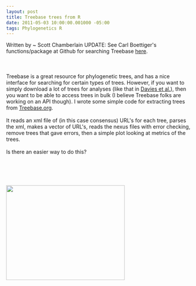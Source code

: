 ```yaml
--- 
layout: post
title: Treebase trees from R
date: 2011-05-03 10:00:00.001000 -05:00
tags: Phylogenetics R
---
```


Written by ~ Scott Chamberlain
UPDATE: See Carl Boettiger's functions/package at Github for searching Treebase <a href="https://github.com/ropensci/treeBASE">here</a>.<br /><br /><br /><br />Treebase is a great resource for phylogenetic trees, and has a nice interface for searching for certain types of trees. However, if you want to simply download a lot of trees for analyses (like that in <a href="http://biology.mcgill.ca/faculty/davies/pdfs/Davies_etal_Evolution_2011.pdf">Davies et al.</a>), then you want to be able to access trees in bulk (I believe Treebase folks are working on an API though). I wrote some simple code for extracting trees from <a href="http://treebase.org/">Treebase.org</a>.<br /><br />It reads an xml file of (in this case consensus) URL's for each tree, parses the xml, makes a vector of URL's, reads the nexus files with error checking, remove trees that gave errors, then a simple plot looking at metrics of the trees.<br /><br />Is there an easier way to do this?<br /><br /><br /><br /><script src="https://gist.github.com/953468.js?file=treebase_code.R"></script><br /><div class="separator" style="clear: both; text-align: center;"><a href="http://2.bp.blogspot.com/-AaMexPVCreo/TcAW171ZBaI/AAAAAAAAEbc/bDafe7YgGcw/s1600/sampetreebaseplot.png" imageanchor="1" style="clear: left; float: left; margin-bottom: 1em; margin-right: 1em;"><img border="0" height="256" src="http://2.bp.blogspot.com/-AaMexPVCreo/TcAW171ZBaI/AAAAAAAAEbc/bDafe7YgGcw/s320/sampetreebaseplot.png" width="320" /></a></div>

